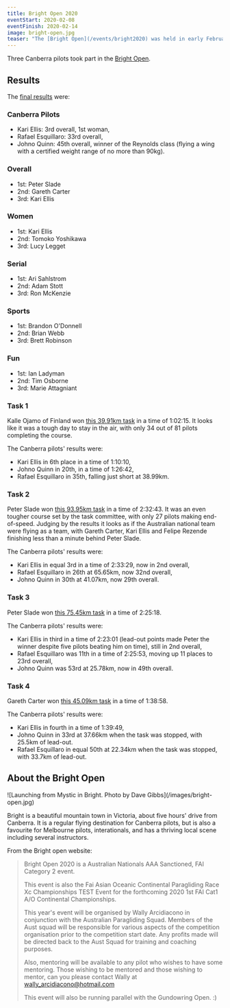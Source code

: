 ```yaml
---
title: Bright Open 2020
eventStart: 2020-02-08
eventFinish: 2020-02-14
image: bright-open.jpg
teaser: "The [Bright Open](/events/bright2020) was held in early February. Three Canberra pilots competed."
---
```

Three Canberra pilots took part in the [Bright Open](https://airtribune.com/bright-open-2020/info).

## Results

The [final results](http://xc.highcloud.net/comp_overall.html?comPk=281&tasPk=1258) were:

### Canberra Pilots

- Kari Ellis: 3rd overall, 1st woman,
- Rafael Esquillaro: 33rd overall,
- Johno Quinn: 45th overall, winner of the Reynolds class (flying a wing with a certified weight range of no more than 90kg).

### Overall

- 1st: Peter Slade
- 2nd: Gareth Carter
- 3rd: Kari Ellis

### Women

- 1st: Kari Ellis
- 2nd: Tomoko Yoshikawa
- 3rd: Lucy Legget

### Serial

- 1st: Ari Sahlstrom
- 2nd: Adam Stott
- 3rd: Ron McKenzie

### Sports

- 1st: Brandon O'Donnell
- 2nd: Brian Webb
- 3rd: Brett Robinson

### Fun

- 1st: Ian Ladyman
- 2nd: Tim Osborne
- 3rd: Marie Attagniant

### Task 1

Kalle Ojamo of Finland won [this 39.91km task](http://xc.highcloud.net/task_result.html?comPk=281&tasPk=1241) in a time of 1:02:15.
It looks like it was a tough day to stay in the air, with only 34 out of 81 pilots completing the course.

The Canberra pilots' results were:

- Kari Ellis in 6th place in a time of 1:10:10,
- Johno Quinn in 20th, in a time of 1:26:42,
- Rafael Esquillaro in 35th, falling just short at 38.99km.

### Task 2

Peter Slade won [this 93.95km task](http://xc.highcloud.net/task_result.html?comPk=281&tasPk=1256) in a time of 2:32:43.
It was an even tougher course set by the task committee, with only 27 pilots making end-of-speed.
Judging by the results it looks as if the Australian national team were flying as a team, with Gareth Carter, Kari Ellis and Felipe Rezende finishing less than a minute behind Peter Slade.

The Canberra pilots' results were:

- Kari Ellis in equal 3rd in a time of 2:33:29, now in 2nd overall, 
- Rafael Esquillaro in 26th at 65.65km, now 32nd overall,
- Johno Quinn in 30th at 41.07km, now 29th overall.


### Task 3

Peter Slade won [this 75.45km task](http://xc.highcloud.net/task_result.html?comPk=281&tasPk=1257) in a time of 2:25:18.

The Canberra pilots' results were:

- Kari Ellis in third in a time of 2:23:01 (lead-out points made Peter the winner despite five pilots beating him on time), still in 2nd overall,
- Rafael Esquillaro was 11th in a time of 2:25:53, moving up 11 places to 23rd overall,
- Johno Quinn was 53rd at 25.78km, now in 49th overall.

### Task 4

Gareth Carter won [this 45.09km task](http://xc.highcloud.net/task_result.html?comPk=281&tasPk=1258) in a time of 1:38:58.

The Canberra pilots' results were:

- Kari Ellis in fourth in a time of 1:39:49,
- Johno Quinn in 33rd at 37.66km when the task was stopped, with 25.5km of lead-out.
- Rafael Esquillaro in equal 50th at 22.34km when the task was stopped, with 33.7km of lead-out.

## About the Bright Open

<div class="inline-img">
![Launching from Mystic in Bright. Photo by Dave Gibbs](/images/bright-open.jpg)
</div>

Bright is a beautiful mountain town in Victoria, about five hours' drive from Canberra.
It is a regular flying destination for Canberra pilots, but is also a favourite for Melbourne pilots, interationals, and has a thriving local scene including several instructors.

From the Bright open website:

> Bright Open 2020 is a Australian Nationals AAA Sanctioned, FAI Category 2 event.
> 
> This event is also the Fai Asian Oceanic Continental Paragliding Race Xc Championships TEST Event for the forthcoming 2020 1st FAI Cat1 A/O Continental Championships.
> 
> This year's event will be organised by Wally Arcidiacono in conjunction with the Australian Paragliding Squad. Members of the Aust squad will be responsible for various aspects of the competition organisation prior to the competition start date. Any profits made will be directed back to the Aust Squad for training and coaching purposes.
> 
> Also, mentoring will be available to any pilot who wishes to have some mentoring. Those wishing to be mentored and those wishing to mentor, can you please contact Wally at wally_arcidiacono@hotmail.com
> 
> This event will also be running parallel with the Gundowring Open. :)
